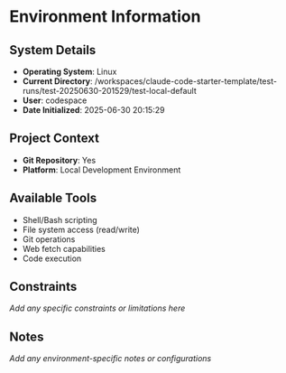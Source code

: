 <!-- This file gives specific information about the environment that Claude is running in -->

# Environment Information

## System Details
- **Operating System**: Linux
- **Current Directory**: /workspaces/claude-code-starter-template/test-runs/test-20250630-201529/test-local-default
- **User**: codespace
- **Date Initialized**: 2025-06-30 20:15:29

## Project Context
- **Git Repository**: Yes
- **Platform**: Local Development Environment

## Available Tools
- Shell/Bash scripting
- File system access (read/write)
- Git operations
- Web fetch capabilities
- Code execution

## Constraints
_Add any specific constraints or limitations here_

## Notes
_Add any environment-specific notes or configurations_
